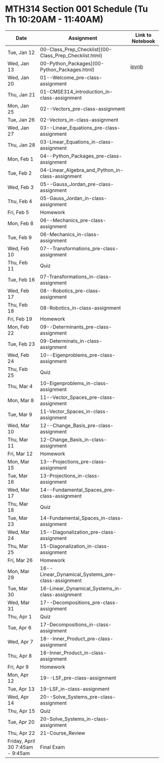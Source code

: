 # MTH314 Section 001 Schedule (Tu Th 10:20AM - 11:40AM)

| Date | Assignment | Link to Notebook |
|------|------------|------------------|
| Tue, Jan 12 | 00-Class_Prep_Checklist](00-Class_Prep_Checklist.html) |      |
| Wed, Jan 13 | 00-Python_Packages](00-Python_Packages.html) | [ipynb](00-Python_Packages.ipynb) |
| Wed, Jan 20 | 01--Welcome_pre-class-assignment |      |
| Thu, Jan 21 | 01-CMSE314_introduction_in-class-assignment |      |
| Mon, Jan 25 | 02--Vectors_pre-class-assignment |      |
| Tue, Jan 26 | 02-Vectors_in-class-assignment |      |
| Wed, Jan 27 | 03--Linear_Equations_pre-class-assignment |      |
| Thu, Jan 28 | 03-Linear_Equations_in-class-assignment |      |
| Mon, Feb 1 | 04--Python_Packages_pre-class-assignment |      |
| Tue, Feb 2 | 04-Linear_Algebra_and_Python_in-class-assignment |      |
| Wed, Feb 3 | 05--Gauss_Jordan_pre-class-assignment |      |
| Thu, Feb 4 | 05-Gauss_Jordan_in-class-assignment |      |
| Fri, Feb 5 | Homework |      |
| Mon, Feb 8 | 06--Mechanics_pre-class-assignment |      |
| Tue, Feb 9 | 06-Mechanics_in-class-assignment |      |
| Wed, Feb 10 | 07--Transformations_pre-class-assignment |      |
| Thu, Feb 11 | Quiz |      |
| Tue, Feb 16 | 07-Transformations_in-class-assignment |      |
| Wed, Feb 17 | 08--Robotics_pre-class-assignment |      |
| Thu, Feb 18 | 08-Robotics_in-class-assignment |      |
| Fri, Feb 19 | Homework |      |
| Mon, Feb 22 | 09--Determinants_pre-class-assignment |      |
| Tue, Feb 23 | 09-Determinats_in-class-assignment |      |
| Wed, Feb 24 | 10--Eigenproblems_pre-class-assignment |      |
| Thu, Feb 25 | Quiz |      |
| Thu, Mar 4 | 10-Eigenproblems_in-class-assignment |      |
| Mon, Mar 8 | 11--Vector_Spaces_pre-class-assignment |      |
| Tue, Mar 9 | 11-Vector_Spaces_in-class-assignment |      |
| Wed, Mar 10 | 12--Change_Basis_pre-class-assignment |      |
| Thu, Mar 11 | 12-Change_Basis_in-class-assignment |      |
| Fri, Mar 12 | Homework |      |
| Mon, Mar 15 | 13--Projections_pre-class-assignment |      |
| Tue, Mar 16 | 13-Projections_in-class-assignment |      |
| Wed, Mar 17 | 14--Fundamental_Spaces_pre-class-assignment |      |
| Thu, Mar 18 | Quiz |      |
| Tue, Mar 23 | 14-Fundamental_Spaces_in-class-assignment |      |
| Wed, Mar 24 | 15--Diagonalization_pre-class-assignment |      |
| Thu, Mar 25 | 15-Diagonalization_in-class-assignment |      |
| Fri, Mar 26 | Homework |      |
| Mon, Mar 29 | 16--Linear_Dynamical_Systems_pre-class-assignment |      |
| Tue, Mar 30 | 16-Linear_Dynamical_Systems_in-class-assignment |      |
| Wed, Mar 31 | 17--Decompositions_pre-class-assignment |      |
| Thu, Apr 1 | Quiz |      |
| Tue, Apr 6 | 17-Decompositions_in-class-assignment |      |
| Wed, Apr 7 | 18--Inner_Product_pre-class-assignment |      |
| Thu, Apr 8 | 18-Inner_Product_in-class-assignment |      |
| Fri, Apr 9 | Homework |      |
| Mon, Apr 12 | 19--LSF_pre-class-assignment |      |
| Tue, Apr 13 | 19-LSF_in-class-assignment |      |
| Wed, Apr 14 | 20--Solve_Systems_pre-class-assignment |      |
| Thu, Apr 15 | Quiz |      |
| Tue, Apr 20 | 20-Solve_Systems_in-class-assignment |      |
| Thu, Apr 22 | 21-Course_Review |      |
| Friday, April 30 7:45am - 9:45am | Final Exam |      |
